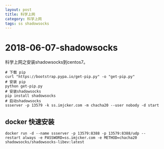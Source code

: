 ```yaml
---
layout: post
title: 科学上网
category: 科学上网
tags: ss shadowsocks
---
```


# 2018-06-07-shadowsocks

科学上网之安装shadowsocks到centos7。

```text
# 下载 pip
curl "https://bootstrap.pypa.io/get-pip.py" -o "get-pip.py"
# 安装 pip
python get-pip.py
# 安装shadowsocks
pip install shadowsocks
# 启动shadowsocks
ssserver -p 13579 -k ss.imjcker.com -m chacha20 --user nobody -d start
```

## docker 快速安装

```text
docker run -d --name ssserver -p 13579:8388 -p 13579:8388/udp --restart always -e PASSWORD=ss.imjcker.com -e METHOD=chacha20 shadowsocks/shadowsocks-libev:latest
```

